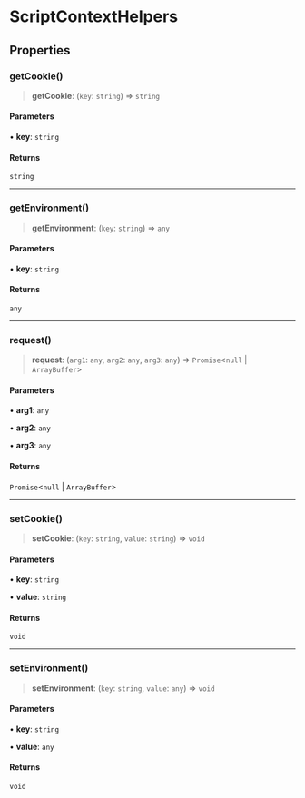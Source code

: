 # ScriptContextHelpers

## Properties

### getCookie()

> **getCookie**: (`key`: `string`) => `string`

#### Parameters

• **key**: `string`

#### Returns

`string`

***

### getEnvironment()

> **getEnvironment**: (`key`: `string`) => `any`

#### Parameters

• **key**: `string`

#### Returns

`any`

***

### request()

> **request**: (`arg1`: `any`, `arg2`: `any`, `arg3`: `any`) => `Promise`\<`null` \| `ArrayBuffer`\>

#### Parameters

• **arg1**: `any`

• **arg2**: `any`

• **arg3**: `any`

#### Returns

`Promise`\<`null` \| `ArrayBuffer`\>

***

### setCookie()

> **setCookie**: (`key`: `string`, `value`: `string`) => `void`

#### Parameters

• **key**: `string`

• **value**: `string`

#### Returns

`void`

***

### setEnvironment()

> **setEnvironment**: (`key`: `string`, `value`: `any`) => `void`

#### Parameters

• **key**: `string`

• **value**: `any`

#### Returns

`void`
